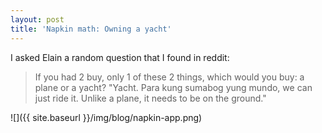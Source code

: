 ```yaml
---
layout: post
title: 'Napkin math: Owning a yacht'
---
```


I asked Elain a random question that I found in reddit:

> If you had 2 buy, only 1 of these 2 things, which would you buy: a plane or a yacht?
> "Yacht. Para kung sumabog yung mundo, we can just ride it. Unlike a plane, it needs to be on the ground."

![]({{ site.baseurl }}/img/blog/napkin-app.png)

